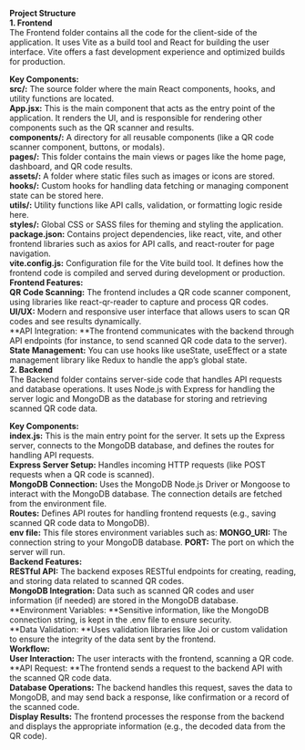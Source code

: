 **Project Structure**<br>
**1. Frontend**<br>
The Frontend folder contains all the code for the client-side of the application. It uses Vite as a build tool and React for building the user interface. Vite offers a fast development experience and optimized builds for production.<br>

**Key Components:**<br>
**src/:** The source folder where the main React components, hooks, and utility functions are located.<br>
**App.jsx:** This is the main component that acts as the entry point of the application. It renders the UI, and is responsible for rendering other components such as the QR scanner and results.<br>
**components/:** A directory for all reusable components (like a QR code scanner component, buttons, or modals).<br>
**pages/:** This folder contains the main views or pages like the home page, dashboard, and QR code results.<br>
**assets/:** A folder where static files such as images or icons are stored.<br>
**hooks/:** Custom hooks for handling data fetching or managing component state can be stored here.<br>
**utils/:** Utility functions like API calls, validation, or formatting logic reside here.<br>
**styles/:** Global CSS or SASS files for theming and styling the application.<br>
**package.json:** Contains project dependencies, like react, vite, and other frontend libraries such as axios for API calls, and react-router for page navigation.<br>
**vite.config.js:** Configuration file for the Vite build tool. It defines how the frontend code is compiled and served during development or production.<br>
**Frontend Features:**<br>
**QR Code Scanning:** The frontend includes a QR code scanner component, using libraries like react-qr-reader to capture and process QR codes.<br>
**UI/UX:** Modern and responsive user interface that allows users to scan QR codes and see results dynamically.<br>
**API Integration: **The frontend communicates with the backend through API endpoints (for instance, to send scanned QR code data to the server).<br>
**State Management:** You can use hooks like useState, useEffect or a state management library like Redux to handle the app’s global state.<br>
**2. Backend**<br>
The Backend folder contains server-side code that handles API requests and database operations. It uses Node.js with Express for handling the server logic and MongoDB as the database for storing and retrieving scanned QR code data.<br>

**Key Components:**<br>
**index.js:** This is the main entry point for the server. It sets up the Express server, connects to the MongoDB database, and defines the routes for handling API requests.<br>
**Express Server Setup:** Handles incoming HTTP requests (like POST requests when a QR code is scanned).<br>
**MongoDB Connection:** Uses the MongoDB Node.js Driver or Mongoose to interact with the MongoDB database. The connection details are fetched from the environment file.<br>
**Routes:** Defines API routes for handling frontend requests (e.g., saving scanned QR code data to MongoDB).<br>
**env file:** This file stores environment variables such as:
**MONGO_URI:** The connection string to your MongoDB database.
**PORT:** The port on which the server will run.<br>
**Backend Features:**<br>
**RESTful API:** The backend exposes RESTful endpoints for creating, reading, and storing data related to scanned QR codes.<br>
**MongoDB Integration:** Data such as scanned QR codes and user information (if needed) are stored in the MongoDB database.<br>
**Environment Variables: **Sensitive information, like the MongoDB connection string, is kept in the .env file to ensure security.<br>
**Data Validation: **Uses validation libraries like Joi or custom validation to ensure the integrity of the data sent by the frontend.<br>
**Workflow:**<br>
**User Interaction:** The user interacts with the frontend, scanning a QR code.<br>
**API Request: **The frontend sends a request to the backend API with the scanned QR code data.<br>
**Database Operations:** The backend handles this request, saves the data to MongoDB, and may send back a response, like confirmation or a record of the scanned code.<br>
**Display Results:** The frontend processes the response from the backend and displays the appropriate information (e.g., the decoded data from the QR code).

